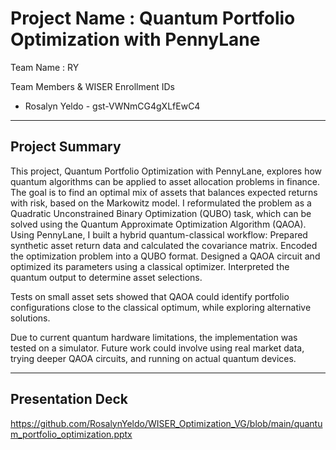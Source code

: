 # Project Name : Quantum Portfolio Optimization with PennyLane

Team Name : RY 

Team Members & WISER Enrollment IDs  
- Rosalyn Yeldo - gst-VWNmCG4gXLfEwC4

---

## Project Summary   
This project, Quantum Portfolio Optimization with PennyLane, explores how quantum algorithms can be applied to asset allocation problems in finance. The goal is to find an optimal mix of assets that balances expected returns with risk, based on the Markowitz model.
I reformulated the problem as a Quadratic Unconstrained Binary Optimization (QUBO) task, which can be solved using the Quantum Approximate Optimization Algorithm (QAOA). Using PennyLane, I built a hybrid quantum-classical workflow:
Prepared synthetic asset return data and calculated the covariance matrix.
Encoded the optimization problem into a QUBO format.
Designed a QAOA circuit and optimized its parameters using a classical optimizer.
Interpreted the quantum output to determine asset selections.

Tests on small asset sets showed that QAOA could identify portfolio configurations close to the classical optimum, while exploring alternative solutions.

Due to current quantum hardware limitations, the implementation was tested on a simulator. Future work could involve using real market data, trying deeper QAOA circuits, and running on actual quantum devices.

---

## Presentation Deck 
https://github.com/RosalynYeldo/WISER_Optimization_VG/blob/main/quantum_portfolio_optimization.pptx
